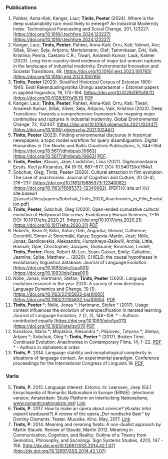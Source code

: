 ### Publications

1. Pahker, Anna-Kati; Kanger, Laur; **Tinits, Peeter** (2024). Where is the deep sustainability turn most likely to emerge? An Industrial Modernity Index. Technological Forecasting and Social Change, 201, 123227. [https://doi.org/10.1016/j.techfore.2024.123227](https://doi.org/10.1016/j.techfore.2024.123227)
1. Kanger, Laur; **Tinits, Peeter**; Pahker, Anna-Kati; Orru, Kati; Velmet, Aro; Sillak, Silver; Šeļa, Artjoms; Mertelsmann, Olaf; Tammiksaar, Erki; Vaik, Kristiina; Penna, Caetano C.R.; Tiwari, Amaresh Kumar; Lauk, Kalmer (2023). Long-term country-level evidence of major but uneven ruptures in the landscape of industrial modernity. Environmental Innovation and Societal Transitions, 48. [https://doi.org/10.1016/j.eist.2023.100765](https://doi.org/10.1016/j.eist.2023.100765)
3. **Tinits, Peeter** (2023). Stratified Historical Corpus of Estonian 1800-1940. Eesti Rakenduslingvistika Ühingu aastaraamat = Estonian papers in applied linguistics, 19, 175−194. [https://doi.org/10.5128/ERYa19.11](https://doi.org/10.5128/ERYa19.11) [PDF](http://arhiiv.rakenduslingvistika.ee/ajakirjad/index.php/aastaraamat/article/view/ERYa19.11/571)
4. Kanger, Laur; **Tinits, Peeter**; Pahker, Anna-Kati; Orru, Kati; Tiwari, Amaresh Kumar; Sillak, Silver; Šeļa, Artjoms; Vaik, Kristiina (2022). Deep Transitions: Towards a comprehensive framework for mapping major continuities and ruptures in industrial modernity. Global Environmental Change, 72, 102447.  [https://doi.org/10.1016/j.gloenvcha.2021.102447](https://doi.org/10.1016/j.gloenvcha.2021.102447)
1. **Tinits, Peeter** (2023). Finding environmental discourse in historical newspapers: a topic model workflow for query disambiguation. Digital Humanities in The Nordic and Baltic Countries Publications, 5, 344−354. [https://doi.org/10.5617/dhnbpub.10663](https://doi.org/10.5617/dhnbpub.10663) [PDF](https://journals.uio.no/dhnbpub/article/view/10663/8746). 
1. **Tinits, Peeter**; Klavan, Jane; Lindström, Liina (2021). Digihumanitaaria Eestis. Keel ja Kirjandus, 64 (8-9), 667−677. DOI: 10.54013/kk764a1. 
1. Sobchuk, Oleg; Tinits, Peeter (2020). Cultural attraction in film evolution: The case of anachronies. Journal of Cognition and Culture, 20 (3-4), 218−237. [https://doi.org/10.1163/15685373-12340082](https://doi.org/10.1163/15685373-12340082). [PDF]({{ site.url }}{{ site.baseurl }}/assets/files/papers/Sobchuk_Tinits_2020_Anachronies_in_Film_Evolution.pdf)
1. **Tinits, Peeter**; Sobchuk, Oleg (2020). Open-ended cumulative cultural evolution of Hollywood film crews. Evolutionary Human Sciences, 1−16. DOI: 10.1017/ehs.2020.21. [https://doi.org/10.1017/ehs.2020.21](https://doi.org/10.1017/ehs.2020.21) [PDF](https://www.cambridge.org/core/services/aop-cambridge-core/content/view/4FEC5F46E4EAA1574E3BDC962DD658B9/S2513843X20000213a.pdf/open-ended-cumulative-cultural-evolution-of-hollywood-film-crews.pdf)
1. Roberts, Seán G; Killin, Anton; Deb, Angarika; Sheard, Catherine; Greenhill, Simon J; Sinnemäki, Kaius; Segovia-Martín, José; Nölle, Jonas; Berdicevskis, Aleksandrs; Humphreys-Balkwill, Archie; Little, Hannah; Opie, Christopher; Jacques, Guillaume; Bromham, Lindell; **Tinits, Peeter**; Ross, Robert M; Lee, Sean; Gasser, Emily; Calladine, Jasmine; Spike, Matthew ... (2020). CHIELD: the causal hypotheses in evolutionary linguistics database. Journal of Language Evolution. [https://doi.org/10.1093/jole/lzaa001](https://doi.org/10.1093/jole/lzaa001)
1. Nölle, Jonas; Hartmann, Stefan; **Tinits, Peeter** (2020). Language evolution research in the year 2020: A survey of new directions. Language Dynamics and Change, 10 (1). [https://doi.org/10.1163/22105832-bja10005](https://doi.org/10.1163/22105832-bja10005). [PDF](https://brill.com/downloadpdf/view/journals/ldc/10/1/article-p3_2.pdf)
1. **Tinits, Peeter** *; Nolle, Jonas *; Hartmann, Stefan * (2017). Usage context influences the evolution of overspecification in iterated learning. Journal of Language Evolution, 2 (2, 2), 148−159. * - Authors contributed equally  [https://doi.org/10.1093/jole/lzx011](https://doi.org/10.1093/jole/lzx011) [PDF](https://academic.oup.com/jole/article-pdf/2/2/148/19284956/lzx011.pdf) 
1. Kanatova, Maria *; Milyakina, Alexandra *; Pilipovec, Tatyana *; Shelya, Artjom *; Sobchuk, Oleg *; **Tinits, Peeter** * (2017). Broken Time, Continued Evolution: Anachronies in Contemporary Films. 14, 1−22. [PDF](https://litlab.stanford.edu/LiteraryLabPamphlet14.pdf) * - Authors in alphabetical order. 	
6. **Tinits, P.** 2014. Language stability and morphological complexity in situations of language contact. An experimental paradigm. Conference proceedings for the International Congress of Linguists 19. [PDF](http://bit.ly/1dEGip4)

### Varia

5. **Tinits, P.** 2015. Language interest: Estonia. In: Leerssen, Joep (Ed.) Encyclopedia of Romantic 	Nationalism in Europe (ERNiE). (electronic version; Amsterdam: Study Platform on Interlocking 	Nationalisms, www.romanticnationalism.net) [    Link](https://ernie.uva.nl/viewer.p/21/56/object/122-159943)
8. **Tinits, P.** 2017. How to make an opera about science? (*Kuidas teha ooperit teadusest?*) A review of the opera „Der nordische Baer” by Dominy Clements. Teater. Muusika. Kino. May, 2017. [Link](https://dea.digar.ee/cgi-bin/dea?a=d&d=AKtmk201705.2.8.4)
7. **Tinits, P.** 2014. Meaning and meaning fields: A non-dualist approach by Martin Staude. Review of Staude, Martin 2012. Meaning in Communication, Cognition, and Reality: Outline of a Theory from Semiotics, Philosophy, and Sociology. Sign Systems Studies, 42(1), 147 - 156. [http://dx.doi.org/10.12697/SSS.2014.42.1.07](http://dx.doi.org/10.12697/SSS.2014.42.1.07)
<!--{: reversed="reversed"}-->


